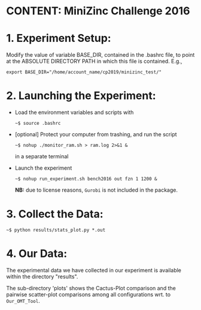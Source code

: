 # CONTENT: MiniZinc Challenge 2016

# 1. Experiment Setup:

Modify the value of variable BASE_DIR, contained in the .bashrc file, to point
at the ABSOLUTE DIRECTORY PATH in which this file is contained. E.g.,

    export BASE_DIR="/home/account_name/cp2019/minizinc_test/"

# 2. Launching the Experiment:

- Load the environment variables and scripts with

      ~$ source .bashrc

- [optional] Protect your computer from trashing, and run the script

      ~$ nohup ./monitor_ram.sh > ram.log 2>&1 &

  in a separate terminal

- Launch the experiment

      ~$ nohup run_experiment.sh bench2016 out fzn 1 1200 &
      
   **NB:** due to license reasons, `Gurobi` is not included
           in the package.

# 3. Collect the Data:

    ~$ python results/stats_plot.py *.out

# 4. Our Data:

   The experimental data we have collected in our experiment
   is available within the directory "results".

   The sub-directory 'plots' shows the Cactus-Plot comparison
   and the pairwise scatter-plot comparisons among all configurations
   wrt. to `Our_OMT_Tool`.
